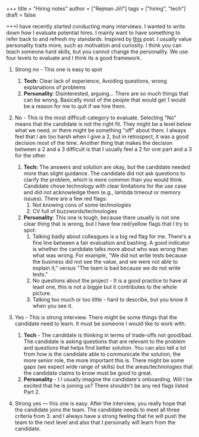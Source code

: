 +++
title = "Hiring notes"
author = ["Rejman Jiří"]
tags = ["hiring", "tech"]
draft = false

+++I have recently started conducting many interviews. I wanted to write down how I evaluate potential hires. I mainly want to have something to refer back to and refresh my standards. Inspired by [this](https://www.linkedin.com/pulse/how-good-enough-kills-great-teams-mitchell-petrie-3dy1e/) post.
I usually value personality traits more, such as motivation and curiosity. I think you can teach someone hard skills, but you cannot change the personality.
We use four levels to evaluate and I think its a good framework.

1. Strong no - This one is easy to spot

   1. **Tech:** Clear lack of experience, Avoiding questions, wrong explanations of problems
   1. **Personality**: Disinterested, arguing... There are so much things that can be wrong. Basically most of the people that would get 1 would be a reason for me to quit if we hire them.
1. No - This is the most difficult category to evaluate. Selecting "No" means that the candidate is not the right fit. They might be a level below what we need, or there might be something "off" about them. I always feel that I am too harsh when I give a 2, but in retrospect, it was a good decision most of the time. Another thing that makes the decision between a 2 and a 3 difficult is that I usually feel a 2 for one part and a 3 for the other.

   1. **Tech:** The answers and solution are okay, but the candidate needed more than slight guidance. The candidate did not ask questions to clarify the problem, which is more common than you would think. Candidate chose technology with clear limitations for the use case and did not acknowledge them (e.g., lambda timeout or memory issues). There are a few red flags:
      1. Not knowing cons of some technologies
      1. CV full of buzzwords/technologies
   1. **Personality**: This one is tough, because there usually is not one clear thing that is wrong, but I have few red/yellow flags that I try to spot:
      1. Talking badly about colleagues is a big red flag for me. There's a fine line between a fair evaluation and bashing. A good indicator is whether the candidate talks more about who was wrong than what was wrong. For example, "We did not write tests because the business did not see the value, and we were not able to explain it," versus "The team is bad because we do not write tests."
      1. No questions about the project - It is a good practice to have at least one, this is not a biggie but it contributes to the whole picture.
      1. Talking too much or too little - hard to describe, but you know it when you see it.
1. Yes - This is strong interview. There might be some things that the candidate need to learn. It must be someone I would like to work with.

   1. **Tech** - The candidate is thinking in terms of trade-offs not good/bad. The candidate is asking questions that are relevant to the problem and questions that helps find better solution. You can also tell a lot from how is the candidate able to communicate the solution, the more senior role, the more important this is. There might be some gaps (we expect wide range of skills) but the areas/technologies that the candidate claims to know must be good to great.
   1. **Personality** - I I usually imagine the candidate's onboarding. Will I be excited that he is joining us? There shouldn't be any red flags listed Part 2.
1. Strong yes — this one is easy. After the interview, you really hope that the candidate joins the team. The candidate needs to meet all three criteria from 3. and I always have a strong feeling that he will push the team to the next level and also that I personally will learn from the candidate.
